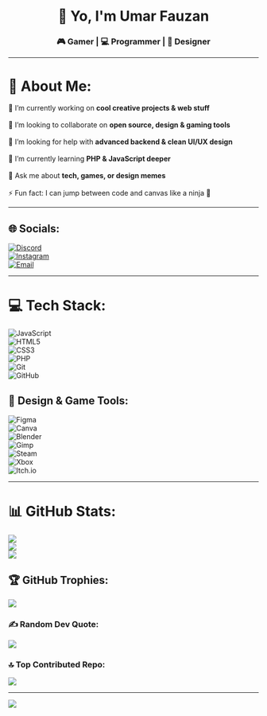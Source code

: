 <h1 align="center">👋 Yo, I'm Umar Fauzan</h1>
<h3 align="center">🎮 Gamer | 💻 Programmer | 🎨 Designer</h3>

---

# 💫 About Me:
🔭 I’m currently working on **cool creative projects & web stuff**<br>  
👯 I’m looking to collaborate on **open source, design & gaming tools**<br>  
🤝 I’m looking for help with **advanced backend & clean UI/UX design**<br>  
🌱 I’m currently learning **PHP & JavaScript deeper**<br>  
💬 Ask me about **tech, games, or design memes**<br>  
⚡ Fun fact: I can jump between code and canvas like a ninja 🎯

---

## 🌐 Socials:
[![Discord](https://img.shields.io/badge/Usahlan1120-%237289DA?style=for-the-badge&logo=discord&logoColor=white)](https://discord.gg/446YDCAQ)  
[![Instagram](https://img.shields.io/badge/@umarfasahlan-%23E4405F.svg?style=for-the-badge&logo=instagram&logoColor=white)](https://instagram.com/umarfasahlan)  
[![Email](https://img.shields.io/badge/survaivell@gmail.com-D14836?style=for-the-badge&logo=gmail&logoColor=white)](mailto:survaivell@gmail.com)

---

# 💻 Tech Stack:
![JavaScript](https://img.shields.io/badge/javascript-%23323330.svg?style=for-the-badge&logo=javascript&logoColor=%23F7DF1E)  
![HTML5](https://img.shields.io/badge/html5-%23E34F26.svg?style=for-the-badge&logo=html5&logoColor=white)  
![CSS3](https://img.shields.io/badge/css3-%231572B6.svg?style=for-the-badge&logo=css3&logoColor=white)  
![PHP](https://img.shields.io/badge/php-%23777BB4.svg?style=for-the-badge&logo=php&logoColor=white)  
![Git](https://img.shields.io/badge/git-%23F05033.svg?style=for-the-badge&logo=git&logoColor=white)  
![GitHub](https://img.shields.io/badge/github-%23121011.svg?style=for-the-badge&logo=github&logoColor=white)

## 🎨 Design & Game Tools:
![Figma](https://img.shields.io/badge/figma-%23F24E1E.svg?style=for-the-badge&logo=figma&logoColor=white)  
![Canva](https://img.shields.io/badge/Canva-%2300C4CC.svg?style=for-the-badge&logo=Canva&logoColor=white)  
![Blender](https://img.shields.io/badge/blender-%23F5792A.svg?style=for-the-badge&logo=blender&logoColor=white)  
![Gimp](https://img.shields.io/badge/Gimp-657D8B?style=for-the-badge&logo=gimp&logoColor=FFFFFF)  
![Steam](https://img.shields.io/badge/steam-%23000000.svg?style=for-the-badge&logo=steam&logoColor=white)  
![Xbox](https://img.shields.io/badge/xbox-%23107C10.svg?style=for-the-badge&logo=xbox&logoColor=white)  
![Itch.io](https://img.shields.io/badge/Itch-%23FF0B34.svg?style=for-the-badge&logo=Itch.io&logoColor=white)

---

# 📊 GitHub Stats:
![](https://github-readme-stats.vercel.app/api?username=umarfauzan11&theme=dark&hide_border=false&include_all_commits=false&count_private=false)<br/>
![](https://nirzak-streak-stats.vercel.app/?user=umarfauzan11&theme=dark&hide_border=false)<br/>
![](https://github-readme-stats.vercel.app/api/top-langs/?username=umarfauzan11&theme=dark&hide_border=false&include_all_commits=false&count_private=false&layout=compact)

## 🏆 GitHub Trophies:
![](https://github-profile-trophy.vercel.app/?username=umarfauzan11&theme=radical&no-frame=false&no-bg=false&margin-w=4)

### ✍️ Random Dev Quote:
![](https://quotes-github-readme.vercel.app/api?type=horizontal&theme=dark)

### 🔝 Top Contributed Repo:
![](https://github-contributor-stats.vercel.app/api?username=umarfauzan11&limit=5&theme=dark&combine_all_yearly_contributions=true)

---

[![](https://visitcount.itsvg.in/api?id=umarfauzan11&icon=0&color=7)](https://visitcount.itsvg.in)

<!-- Proudly styled by Umar & GPRM ( https://gprm.itsvg.in ) -->
